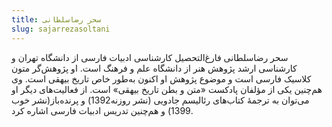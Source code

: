 ```yaml
---
title: سحر رضاسلطانی
slug: sajarrezasoltani
---
```


سحر رضاسلطانی فارغ‌التحصیل کارشناسی ادبیات فارسی از دانشگاه تهران و کارشناسی ارشد پژوهش هنر از دانشگاه علم و فرهنگ است. او پژوهش‌گر
متون کلاسیک فارسی است و موضوع پژوهش او اکنون به‌طور خاص تاریخ بیهقی است. وی هم‌چنین یکی از مؤلفان پادکست «متن و بطن تاریخ بیهقی» است. از فعالیت‌های دیگر او می‌توان به ترجمۀ‌ کتاب‌های رئالیسم جادویی (نشر روزنه1392) و پرنده‌باز(نشر خوب 1399) و هم‌چنین تدریس ادبیات فارسی اشاره کرد.
